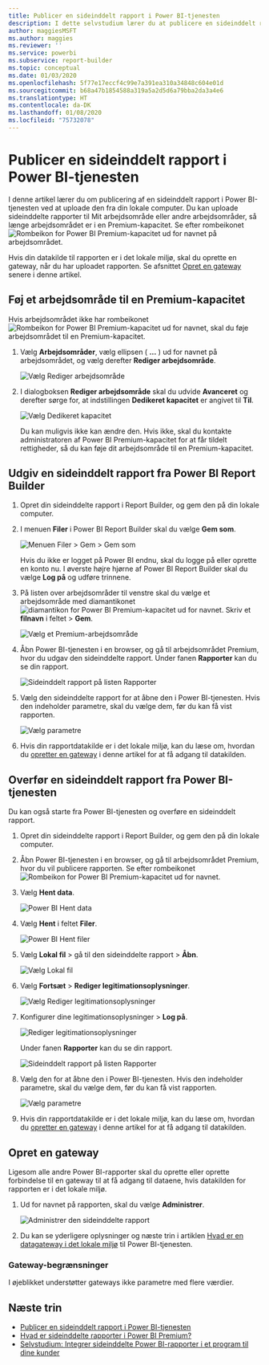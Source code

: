 ```yaml
---
title: Publicer en sideinddelt rapport i Power BI-tjenesten
description: I dette selvstudium lærer du at publicere en sideinddelt rapport i Power BI-tjenesten ved at uploade den fra din lokale computer.
author: maggiesMSFT
ms.author: maggies
ms.reviewer: ''
ms.service: powerbi
ms.subservice: report-builder
ms.topic: conceptual
ms.date: 01/03/2020
ms.openlocfilehash: 5f77e17eccf4c99e7a391ea310a34848c604e01d
ms.sourcegitcommit: b68a47b1854588a319a5a2d5d6a79bba2da3a4e6
ms.translationtype: HT
ms.contentlocale: da-DK
ms.lasthandoff: 01/08/2020
ms.locfileid: "75732078"
---
```

# <a name="publish-a-paginated-report-to-the-power-bi-service"></a>Publicer en sideinddelt rapport i Power BI-tjenesten

I denne artikel lærer du om publicering af en sideinddelt rapport i Power BI-tjenesten ved at uploade den fra din lokale computer. Du kan uploade sideinddelte rapporter til Mit arbejdsområde eller andre arbejdsområder, så længe arbejdsområdet er i en Premium-kapacitet. Se efter rombeikonet ![Rombeikon for Power BI Premium-kapacitet](media/paginated-reports-save-to-power-bi-service/premium-diamond.png) ud for navnet på arbejdsområdet. 

Hvis din datakilde til rapporten er i det lokale miljø, skal du oprette en gateway, når du har uploadet rapporten. Se afsnittet [Opret en gateway](#create-a-gateway) senere i denne artikel.

## <a name="add-a-workspace-to-a-premium-capacity"></a>Føj et arbejdsområde til en Premium-kapacitet

Hvis arbejdsområdet ikke har rombeikonet ![Rombeikon for Power BI Premium-kapacitet](media/paginated-reports-save-to-power-bi-service/premium-diamond.png) ud for navnet, skal du føje arbejdsområdet til en Premium-kapacitet. 

1. Vælg **Arbejdsområder**, vælg ellipsen ( **...** ) ud for navnet på arbejdsområdet, og vælg derefter **Rediger arbejdsområde**.

    ![Vælg Rediger arbejdsområde](media/paginated-reports-save-to-power-bi-service/power-bi-paginated-edit-workspace.png)

1. I dialogboksen **Rediger arbejdsområde** skal du udvide **Avanceret** og derefter sørge for, at indstillingen **Dedikeret kapacitet** er angivet til **Til**.

    ![Vælg Dedikeret kapacitet](media/paginated-reports-save-to-power-bi-service/power-bi-paginated-edit-workspace-dialog.png)

   Du kan muligvis ikke kan ændre den. Hvis ikke, skal du kontakte administratoren af Power BI Premium-kapacitet for at får tildelt rettigheder, så du kan føje dit arbejdsområde til en Premium-kapacitet.

## <a name="from-report-builder-publish-a-paginated-report"></a>Udgiv en sideinddelt rapport fra Power BI Report Builder

1. Opret din sideinddelte rapport i Report Builder, og gem den på din lokale computer.

1. I menuen **Filer** i Power BI Report Builder skal du vælge **Gem som**.

    ![Menuen Filer > Gem > Gem som](media/paginated-reports-save-to-power-bi-service/power-bi-paginated-save-as.png)

    Hvis du ikke er logget på Power BI endnu, skal du logge på eller oprette en konto nu. I øverste højre hjørne af Power BI Report Builder skal du vælge **Log på** og udføre trinnene.

2. På listen over arbejdsområder til venstre skal du vælge et arbejdsområde med diamantikonet ![diamantikon for Power BI Premium-kapacitet](media/paginated-reports-save-to-power-bi-service/premium-diamond.png) ud for navnet. Skriv et **filnavn** i feltet > **Gem**. 

    ![Vælg et Premium-arbejdsområde](media/paginated-reports-save-to-power-bi-service/power-bi-paginated-select-workspace.png)

4. Åbn Power BI-tjenesten i en browser, og gå til arbejdsområdet Premium, hvor du udgav den sideinddelte rapport. Under fanen **Rapporter** kan du se din rapport.

    ![Sideinddelt rapport på listen Rapporter](media/paginated-reports-save-to-power-bi-service/power-bi-paginated-wwi-report.png)

5. Vælg den sideinddelte rapport for at åbne den i Power BI-tjenesten. Hvis den indeholder parametre, skal du vælge dem, før du kan få vist rapporten.

    ![Vælg parametre](media/paginated-reports-save-to-power-bi-service/power-bi-paginated-select-parameters.png)

6. Hvis din rapportdatakilde er i det lokale miljø, kan du læse om, hvordan du [opretter en gateway](#create-a-gateway) i denne artikel for at få adgang til datakilden.

## <a name="from-the-power-bi-service-upload-a-paginated-report"></a>Overfør en sideinddelt rapport fra Power BI-tjenesten

Du kan også starte fra Power BI-tjenesten og overføre en sideinddelt rapport.

1. Opret din sideinddelte rapport i Report Builder, og gem den på din lokale computer.

1. Åbn Power BI-tjenesten i en browser, og gå til arbejdsområdet Premium, hvor du vil publicere rapporten. Se efter rombeikonet ![Rombeikon for Power BI Premium-kapacitet](media/paginated-reports-save-to-power-bi-service/premium-diamond.png) ud for navnet. 

1. Vælg **Hent data**.

    ![Power BI Hent data](media/paginated-reports-save-to-power-bi-service/power-bi-paginated-get-data.png)

1. Vælg **Hent** i feltet **Filer**.

    ![Power BI Hent filer](media/paginated-reports-save-to-power-bi-service/power-bi-paginated-files-get.png)

1. Vælg **Lokal fil** > gå til den sideinddelte rapport > **Åbn**.

    ![Vælg Lokal fil](media/paginated-reports-save-to-power-bi-service/power-bi-paginated-local-file.png)

1. Vælg **Fortsæt** > **Rediger legitimationsoplysninger**.

    ![Vælg Rediger legitimationsoplysninger](media/paginated-reports-save-to-power-bi-service/power-bi-paginated-select-edit-credentials.png)

1. Konfigurer dine legitimationsoplysninger > **Log på**.

    ![Rediger legitimationsoplysninger](media/paginated-reports-save-to-power-bi-service/power-bi-paginated-credentials.png)

   Under fanen **Rapporter** kan du se din rapport.

    ![Sideinddelt rapport på listen Rapporter](media/paginated-reports-save-to-power-bi-service/power-bi-paginated-wwi-report.png)

1. Vælg den for at åbne den i Power BI-tjenesten. Hvis den indeholder parametre, skal du vælge dem, før du kan få vist rapporten.
 
    ![Vælg parametre](media/paginated-reports-save-to-power-bi-service/power-bi-paginated-select-parameters.png)

6. Hvis din rapportdatakilde er i det lokale miljø, kan du læse om, hvordan du [opretter en gateway](#create-a-gateway) i denne artikel for at få adgang til datakilden.

## <a name="create-a-gateway"></a>Opret en gateway

Ligesom alle andre Power BI-rapporter skal du oprette eller oprette forbindelse til en gateway til at få adgang til dataene, hvis datakilden for rapporten er i det lokale miljø.

1. Ud for navnet på rapporten, skal du vælge **Administrer**.

   ![Administrer den sideinddelte rapport](media/paginated-reports-save-to-power-bi-service/power-bi-paginated-manage.png)

1. Du kan se yderligere oplysninger og næste trin i artiklen [Hvad er en datagateway i det lokale miljø](service-gateway-onprem.md) til Power BI-tjenesten.

### <a name="gateway-limitations"></a>Gateway-begrænsninger

I øjeblikket understøtter gateways ikke parametre med flere værdier.


## <a name="next-steps"></a>Næste trin

- [Publicer en sideinddelt rapport i Power BI-tjenesten](consumer/paginated-reports-view-power-bi-service.md)
- [Hvad er sideinddelte rapporter i Power BI Premium?](paginated-reports-report-builder-power-bi.md)
- [Selvstudium: Integrer sideinddelte Power BI-rapporter i et program til dine kunder](developer/embed-paginated-reports-customers.md)

